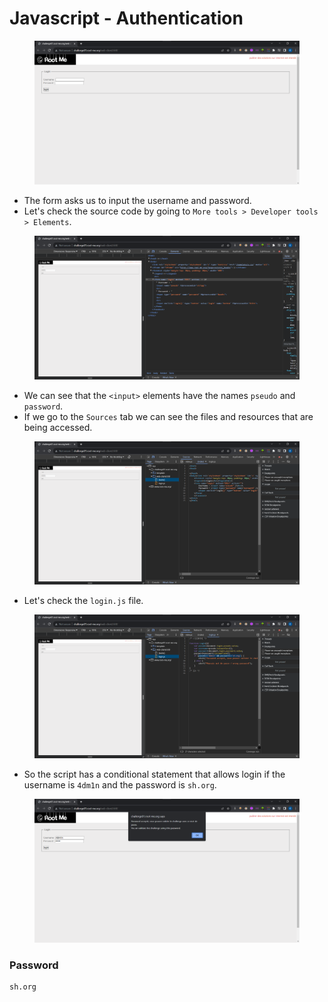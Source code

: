 # Javascript - Authentication

<figure><img src="../../.gitbook/assets/1 (78).png" alt=""><figcaption></figcaption></figure>

* The form asks us to input the username and password.
* Let's check the source code by going to `More tools > Developer tools > Elements`.

<figure><img src="../../.gitbook/assets/2 (76).png" alt=""><figcaption></figcaption></figure>

* We can see that the `<input>` elements have the names `pseudo` and `password`.
* If we go to the `Sources` tab we can see the files and resources that are being accessed.&#x20;

<figure><img src="../../.gitbook/assets/3 (67).png" alt=""><figcaption></figcaption></figure>

* Let's check the `login.js` file.

<figure><img src="../../.gitbook/assets/4 (54).png" alt=""><figcaption></figcaption></figure>

* So the script has a conditional statement that allows login if the username is `4dm1n` and the password is `sh.org`.

<figure><img src="../../.gitbook/assets/5 (52).png" alt=""><figcaption></figcaption></figure>

### Password

```
sh.org
```
